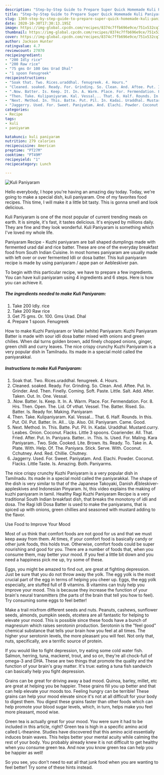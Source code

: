 ```yaml
---
description: "Step-by-Step Guide to Prepare Super Quick Homemade Kuli Paniyaram"
title: "Step-by-Step Guide to Prepare Super Quick Homemade Kuli Paniyaram"
slug: 1369-step-by-step-guide-to-prepare-super-quick-homemade-kuli-paniyaram
date: 2020-10-30T17:30:13.195Z
image: https://img-global.cpcdn.com/recipes/8374c7ffb696e9ce/751x532cq70/kuli-paniyaram-recipe-main-photo.jpg
thumbnail: https://img-global.cpcdn.com/recipes/8374c7ffb696e9ce/751x532cq70/kuli-paniyaram-recipe-main-photo.jpg
cover: https://img-global.cpcdn.com/recipes/8374c7ffb696e9ce/751x532cq70/kuli-paniyaram-recipe-main-photo.jpg
author: Jackson Hunter
ratingvalue: 4.7
reviewcount: 27070
recipeingredient:
- "200 Idly rice"
- "200 Raw rice"
- "75 gms Or 100 Gms Urad Dhal"
- "1 spoon Fenugreek"
recipeinstructions:
- "Soak that. Two. Rices.uraddhal. fenugreek. 4. Hours."
- "Cleaned. soaked. Ready. For. Grinding. So. Clean. And. Aftee. Put. In. Grinder. And. Then. Finelly. Coming. Soft. Paste. Little. Salt. Add. After. Taken. Out. In. One. Vessal."
- ".Now. Batter. Is. Keep. It. In. A. Warm. Place. For. Fermendation. For. 8. Hrs. Then. Open. The. Lid. Of vthat. Vessel. The. Batter. Rised. So. Batter. Is. Ready for. Making. Paniyaram"
- "Then. Take. Kulipaniyaram. Kal. Vessal... That. 6. Half. Rounds. In this. Put. Oil. Put. Batter. In. All... Up. Also. Oil. Paniyaram. Came. Good."
- "Next. Method. In. This. Batte. Put. Pil. In. Kadai. Uraddhal. Mustard.curry. Leabes. Onion. Coconut. Flacks. Little 3 spoons. Coariender. All. That. Fried. After. Put. In. Paniyara. Batter.. in. This. Is. Used. For. Maling. Kara Paniyaram.. Two. Side. Cooked. Lite. Brown. Its. Ready. To. Take in. A. Plate. With. Help. Of. The. Paniyara. Stick. Serve. With. Coconut. Cchutney. And. Red. Chillie. Chutney."
- "Jaggerry. Used. For. Sweet. Paniyatam. And. Elachi. Powder. Coconut. Flacks. Little Taste. Is. Amazing. Both. Paniyarms."
categories:
- Recipe
tags:
- kuli
- paniyaram

katakunci: kuli paniyaram 
nutrition: 279 calories
recipecuisine: American
preptime: "PT27M"
cooktime: "PT49M"
recipeyield: "1"
recipecategory: Lunch

---
```



![Kuli Paniyaram](https://img-global.cpcdn.com/recipes/8374c7ffb696e9ce/751x532cq70/kuli-paniyaram-recipe-main-photo.jpg)

Hello everybody, I hope you're having an amazing day today. Today, we're going to make a special dish, kuli paniyaram. One of my favorites food recipes. This time, I will make it a little bit tasty. This is gonna smell and look delicious.

Kuli Paniyaram is one of the most popular of current trending meals on earth. It is simple, it's fast, it tastes delicious. It's enjoyed by millions daily. They are fine and they look wonderful. Kuli Paniyaram is something which I've loved my whole life.

Paniyaram Recipe - Kuzhi paniyaram are ball shaped dumplings made with fermented urad dal and rice batter. These are one of the everyday breakfast food from South Indian Cuisine. In most homes paniyaram are usually made with left over or over fermented Idli or dosa batter. This kuli paniyaram recipe is made by using paniyaram / appe pan or Aebleskiver pan.


To begin with this particular recipe, we have to prepare a few ingredients. You can have kuli paniyaram using 4 ingredients and 6 steps. Here is how you can achieve it.

<!--inarticleads1-->

##### The ingredients needed to make Kuli Paniyaram:

1. Take 200 Idly. rice
1. Take 200 Raw rice
1. Get 75 gms. Or. 100. Gms Urad. Dhal
1. Prepare 1 spoon. Fenugreek


How to make Kuzhi Paniyaram or Vellai (white) Paniyaram: Kuzhi Paniyaram Batter is made with sour idli dosa batter mixed with onions and green chilies. When dal turns golden brown, add finely chopped onions, ginger, green chilli and curry leaves. The nice crispy crunchy Kuzhi Paniyaram is a very popular dish in Tamilnadu. Its made in a special mold called the paniyarakkal. 

<!--inarticleads2-->

##### Instructions to make Kuli Paniyaram:

1. Soak that. Two. Rices.uraddhal. fenugreek. 4. Hours.
1. Cleaned. soaked. Ready. For. Grinding. So. Clean. And. Aftee. Put. In. Grinder. And. Then. Finelly. Coming. Soft. Paste. Little. Salt. Add. After. Taken. Out. In. One. Vessal.
1. .Now. Batter. Is. Keep. It. In. A. Warm. Place. For. Fermendation. For. 8. Hrs. Then. Open. The. Lid. Of vthat. Vessel. The. Batter. Rised. So. Batter. Is. Ready for. Making. Paniyaram
1. Then. Take. Kulipaniyaram. Kal. Vessal... That. 6. Half. Rounds. In this. Put. Oil. Put. Batter. In. All... Up. Also. Oil. Paniyaram. Came. Good.
1. Next. Method. In. This. Batte. Put. Pil. In. Kadai. Uraddhal. Mustard.curry. Leabes. Onion. Coconut. Flacks. Little 3 spoons. Coariender. All. That. Fried. After. Put. In. Paniyara. Batter.. in. This. Is. Used. For. Maling. Kara Paniyaram.. Two. Side. Cooked. Lite. Brown. Its. Ready. To. Take in. A. Plate. With. Help. Of. The. Paniyara. Stick. Serve. With. Coconut. Cchutney. And. Red. Chillie. Chutney.
1. Jaggerry. Used. For. Sweet. Paniyatam. And. Elachi. Powder. Coconut. Flacks. Little Taste. Is. Amazing. Both. Paniyarms.


The nice crispy crunchy Kuzhi Paniyaram is a very popular dish in Tamilnadu. Its made in a special mold called the paniyarakkal. The shape of the dish is very similar to that of the Japanese Takoyaki, Danish Æbleskiver-appleskives and Indonesian Pinyaram. hi, this video explains the making of kuzhi paniyaram in tamil. Healthy Ragi Kuzhi Paniyaram Recipe is a very traditional South Indian breakfast dish, that breaks the monotony of idli and dosa. The Ragi Idli Dosa Batter is used to make the paniyarams, that is spiced up with onions, green chillies and seasoned with mustard adding to the flavor. 

Use Food to Improve Your Mood


Most of us think that comfort foods are not good for us and that we must keep away from them. At times, if your comfort food is basically candy or other junk foods, this holds true. Otherwise, comfort foods could be super nourishing and good for you. There are a number of foods that, when you consume them, may better your mood. If you feel a little bit down and you need a happiness pick me up, try some of these.

Eggs, you might be amazed to find out, are great at fighting depression. Just be sure that you do not throw away the yolk. The egg yolk is the most crucial part of the egg in terms of helping you cheer up. Eggs, the egg yolk especially, are stuffed full of B vitamins. B vitamins can truly help you improve your mood. This is because they increase the function of your brain's neural transmitters (the parts of the brain that tell you how to feel). Try consuming some eggs to feel better!

Make a trail mixfrom different seeds and nuts. Peanuts, cashews, sunflower seeds, almonds, pumpkin seeds, etcetera are all fantastic for helping to elevate your mood. This is possible since these foods have a bunch of magnesium which raises serotonin production. Serotonin is the "feel good" chemical substance that tells your brain how you feel at all times. The higher your serotonin levels, the more pleasant you will feel. Not only that, nuts, specifically, are a terrific source of protein.

If you would like to fight depression, try eating some cold water fish. Salmon, herring, tuna, mackerel, trout, and so on, they're all chock-full of omega-3 and DHA. These are two things that promote the quality and the function of your brain's gray matter. It's true: eating a tuna fish sandwich can basically help you fight depression. 

Grains can be great for driving away a bad mood. Quinoa, barley, millet, etc are great at helping you be happier. These grains fill you up better and that can help elevate your moods too. Feeling hungry can be terrible! These grains can help your mood elevate since it's not at all difficult for your body to digest them. You digest these grains faster than other foods which can help promote your blood sugar levels, which, in turn, helps make you feel more pleasant, mood wise.

Green tea is actually great for your mood. You were sure it had to be included in this article, right? Green tea is high in a specific amino acid called L-theanine. Studies have discovered that this amino acid essentially induces brain waves. This helps better your mental acuity while calming the rest of your body. You probably already knew it is not difficult to get healthy when you consume green tea. And now you know green tea can help you be happier as well!

So you see, you don't need to eat all that junk food when you are wanting to feel better! Try  some  of  these  hints  instead.

